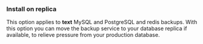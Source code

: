 <!-- usedin: [ _legacy_docker/AddOns] - post: -->


### Install on replica

This option applies to **text** MySQL and PostgreSQL and redis backups. With this option you can move the backup service to your database replica if available, to relieve pressure from your production database. 




